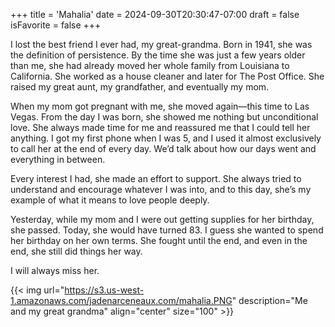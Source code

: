 +++
title = 'Mahalia'
date = 2024-09-30T20:30:47-07:00
draft = false
isFavorite = false
+++

I lost the best friend I ever had, my great-grandma. Born in 1941, she was the definition of persistence. By the time she was just a few years older than me, she had already moved her whole family from Louisiana to California. She worked as a house cleaner and later for The Post Office. She raised my great aunt, my grandfather, and eventually my mom.

When my mom got pregnant with me, she moved again—this time to Las Vegas. From the day I was born, she showed me nothing but unconditional love. She always made time for me and reassured me that I could tell her anything. I got my first phone when I was 5, and I used it almost exclusively to call her at the end of every day. We’d talk about how our days went and everything in between.

Every interest I had, she made an effort to support. She always tried to understand and encourage whatever I was into, and to this day, she’s my example of what it means to love people deeply.

Yesterday, while my mom and I were out getting supplies for her birthday, she passed. Today, she would have turned 83. I guess she wanted to spend her birthday on her own terms. She fought until the end, and even in the end, she still did things her way.

I will always miss her.


{{< img
url="https://s3.us-west-1.amazonaws.com/jadenarceneaux.com/mahalia.PNG"
description="Me and my great grandma"
align="center"
size="100" >}}